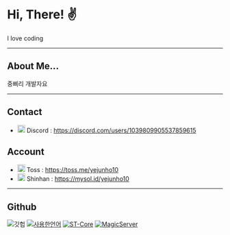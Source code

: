 # Hi, There! ✌️
I love coding

---

## About Me...
중삐리 개발자요

---

## Contact
- <img src="https://discord.com/assets/847541504914fd33810e70a0ea73177e.ico" width="18px" height="18px"> Discord : https://discord.com/users/1039809905537859615

## Account
- <img src="https://toss.im/favicon.ico" width="18px" height="18px"> Toss : https://toss.me/yejunho10
- <img src="https://image.shinhan.com/favicon.ico" width="18px" height="18px"> Shinhan : https://mysol.id/yejunho10

---

## Github
![깃헙](https://github-readme-stats.vercel.app/api?username=yejunho10&count_private=true&show_icons=true&theme=transparent)
[![사용한언어](https://github-readme-stats.vercel.app/api/top-langs/?username=yejunho10&langs_count=5&theme=transparent)](https://github.com/yejunho10)
[![ST-Core](https://github-readme-stats.vercel.app/api/pin/?username=StarlyStore&repo=ST-Core&theme=transparent)](https://github.com/StarlyStore/ST-Core)
[![MagicServer](https://github-readme-stats.vercel.app/api/pin/?username=MagicPluginTeam&repo=MagicServer&theme=transparent)](https://github.com/MagicPluginTeam/MagicServer)
